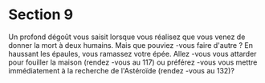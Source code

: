 # Section 9

Un profond dégoût vous saisit lorsque vous réalisez que vous
venez de donner la mort à deux humains. Mais que pouviez -vous
faire d'autre ? En haussant les épaules, vous ramassez votre épée.
Allez -vous vous attarder pour fouiller la maison (rendez -vous au
117) ou préférez -vous vous mettre immédiatement à la recherche
de l'Astéroïde (rendez -vous au  132)?